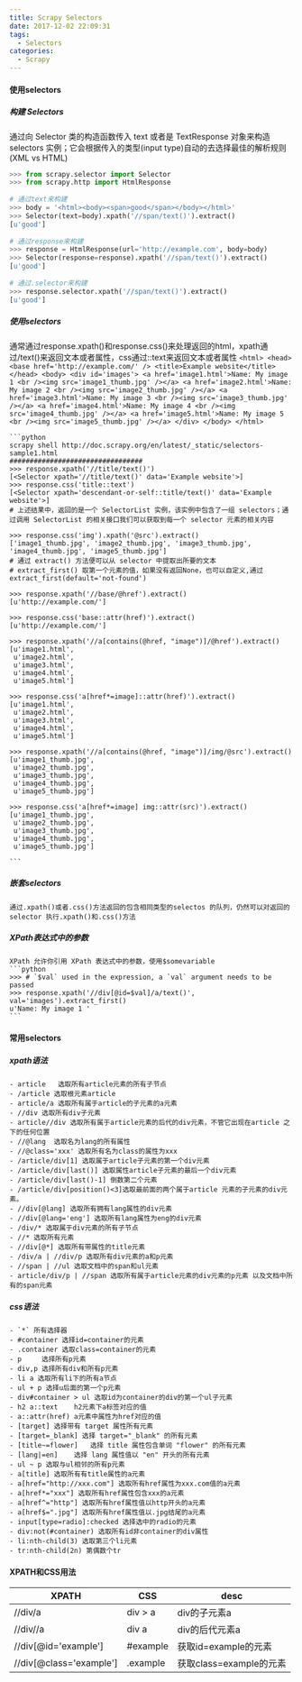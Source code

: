 ```yaml
---
title: Scrapy Selectors
date: 2017-12-02 22:09:31
tags:
  - Selectors
categories:
  - Scrapy
---
```

#### 使用selectors
##### 构建 Selectors

通过向 Selector 类的构造函数传入 text 或者是 TextResponse 对象来构造 selectors 实例；它会根据传入的类型(input type)自动的去选择最佳的解析规则(XML vs HTML)
```python
>>> from scrapy.selector import Selector
>>> from scrapy.http import HtmlResponse
 
# 通过text来构建
>>> body = '<html><body><span>good</span></body></html>'
>>> Selector(text=body).xpath('//span/text()').extract()
[u'good']
 
# 通过response来构建
>>> response = HtmlResponse(url='http://example.com', body=body)
>>> Selector(response=response).xpath('//span/text()').extract()
[u'good']
 
# 通过.selector来构建
>>> response.selector.xpath('//span/text()').extract()
[u'good']

```
##### 使用selectors
通常通过response.xpath()和response.css()来处理返回的html，xpath通过/text()来返回文本或者属性，css通过::text来返回文本或者属性
	```
	<html>
	 <head>
	  <base href='http://example.com/' />
	  <title>Example website</title>
	 </head>
	 <body>
	  <div id='images'>
	   <a href='image1.html'>Name: My image 1 <br /><img src='image1_thumb.jpg' /></a>
	   <a href='image2.html'>Name: My image 2 <br /><img src='image2_thumb.jpg' /></a>
	   <a href='image3.html'>Name: My image 3 <br /><img src='image3_thumb.jpg' /></a>
	   <a href='image4.html'>Name: My image 4 <br /><img src='image4_thumb.jpg' /></a>
	   <a href='image5.html'>Name: My image 5 <br /><img src='image5_thumb.jpg' /></a>
	  </div>
	 </body>
	</html>
	```

	```python
	scrapy shell http://doc.scrapy.org/en/latest/_static/selectors-sample1.html
	#################################
	>>> response.xpath('//title/text()')
	[<Selector xpath='//title/text()' data='Example website'>]
	>>> response.css('title::text')
	[<Selector xpath='descendant-or-self::title/text()' data='Example website'>]
	# 上述结果中，返回的是一个 SelectorList 实例，该实例中包含了一组 selectors；通过调用 SelectorList 的相关接口我们可以获取到每一个 selector 元素的相关内容
	 
	>>> response.css('img').xpath('@src').extract()
	['image1_thumb.jpg', 'image2_thumb.jpg', 'image3_thumb.jpg', 'image4_thumb.jpg', 'image5_thumb.jpg']
	# 通过 extract() 方法便可以从 selector 中提取出所要的文本
	# extract_first() 取第一个元素的值，如果没有返回None，也可以自定义,通过extract_first(default='not-found')
	 
	>>> response.xpath('//base/@href').extract()
	[u'http://example.com/']
	 
	>>> response.css('base::attr(href)').extract()
	[u'http://example.com/']
	 
	>>> response.xpath('//a[contains(@href, "image")]/@href').extract()
	[u'image1.html',
	 u'image2.html',
	 u'image3.html',
	 u'image4.html',
	 u'image5.html']
	 
	>>> response.css('a[href*=image]::attr(href)').extract()
	[u'image1.html',
	 u'image2.html',
	 u'image3.html',
	 u'image4.html',
	 u'image5.html']
	 
	>>> response.xpath('//a[contains(@href, "image")]/img/@src').extract()
	[u'image1_thumb.jpg',
	 u'image2_thumb.jpg',
	 u'image3_thumb.jpg',
	 u'image4_thumb.jpg',
	 u'image5_thumb.jpg']
	 
	>>> response.css('a[href*=image] img::attr(src)').extract()
	[u'image1_thumb.jpg',
	 u'image2_thumb.jpg',
	 u'image3_thumb.jpg',
	 u'image4_thumb.jpg',
	 u'image5_thumb.jpg']
	 
	```
##### 嵌套selectors

	通过.xpath()或者.css()方法返回的包含相同类型的selectos 的队列，仍然可以对返回的 selector 执行.xpath()和.css()方法

##### XPath表达式中的参数

	XPath 允许你引用 XPath 表达式中的参数，使用$somevariable
	```python
	>>> # `$val` used in the expression, a `val` argument needs to be passed
	>>> response.xpath('//div[@id=$val]/a/text()', val='images').extract_first()
	u'Name: My image 1 '
	```

#### 常用selectors
##### xpath语法
```
- article   选取所有article元素的所有子节点
- /article 选取根元素article
- article/a 选取所有属于article的子元素的a元素
- //div 选取所有div子元素
- article//div 选取所有属于article元素的后代的div元素，不管它出现在article 之下的任何位置
- //@lang  选取名为lang的所有属性
- //@class='xxx' 选取所有名为class的属性为xxx
- /article/div[1] 选取属于article子元素的第一个div元素
- /article/div[last()] 选取属性article子元素的最后一个div元素
- /article/div[last()-1] 倒数第二个元素
- /article/div[position()<3]选取最前面的两个属于article 元素的子元素的div元素。
- //div[@lang] 选取所有拥有lang属性的div元素
- //div[@lang='eng'] 选取所有lang属性为eng的div元素
- /div/* 选取属于div元素的所有子节点
- //* 选取所有元素
- //div[@*] 选取所有带属性的title元素
- /div/a | //div/p 选取所有div元素的a和p元素
- //span | //ul 选取文档中的span和ul元素
- article/div/p | //span 选取所有属于article元素的div元素的p元素 以及文档中所有的span元素
```
##### css语法
```
- `*` 所有选择器
- #container 选择id=container的元素
- .container 选取class=container的元素
- p     选择所有p元素
- div,p 选择所有div和所有p元素
- li a 选取所有li下的所有a节点
- ul + p 选择u后面的第一个p元素
- div#container > ul 选取id为container的div的第一个ul子元素
- h2 a::text	h2元素下a标签对应的值
- a::attr(href)	a元素中属性为href对应的值
- [target] 选择带有 target 属性所有元素
- [target=_blank] 选择 target="_blank" 的所有元素
- [title~=flower]   选择 title 属性包含单词 "flower" 的所有元素
- [lang|=en]    选择 lang 属性值以 "en" 开头的所有元素
- ul ~ p 选取与ul相邻的所有p元素
- a[title] 选取所有有title属性的a元素
- a[href="http://xxx.com"] 选取所有href属性为xxx.com值的a元素
- a[href*="xxx"] 选取所有href属性包含xxx的a元素
- a[href^="http"] 选取所有href属性值以http开头的a元素
- a[href$=".jpg"] 选取所有href属性值以.jpg结尾的a元素
- input[type=radio]:checked 选择选中的radio的元素
- div:not(#container) 选取所有id非container的div属性
- li:nth-child(3) 选取第三个li元素
- tr:nth-child(2n) 第偶数个tr
```

#### XPATH和CSS用法
| XPATH | CSS |	desc
|--------|--------|-------|
| //div/a| div > a| div的子元素a|
| //div//a| div a| div的后代元素a|
| //div[@id='example']| #example| 获取id=example的元素|
| //div[@class='example']|.example|获取class=example的元素|



















